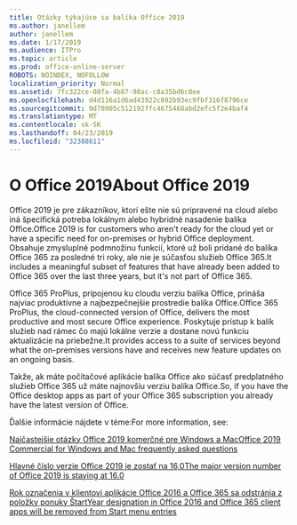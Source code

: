 ```yaml
---
title: Otázky týkajúce sa balíka Office 2019
ms.author: janellem
author: janellem
ms.date: 1/17/2019
ms.audience: ITPro
ms.topic: article
ms.prod: office-online-server
ROBOTS: NOINDEX, NOFOLLOW
localization_priority: Normal
ms.assetid: 7fc322ce-08fa-4b87-98ac-c8a35bd6c8ee
ms.openlocfilehash: d4d116a1d6ad43922c892b93ec9fbf316f8796ce
ms.sourcegitcommit: 9d78905c512192ffc4675468abd2efc5f2e4baf4
ms.translationtype: MT
ms.contentlocale: sk-SK
ms.lasthandoff: 04/23/2019
ms.locfileid: "32388611"
---
```

# <a name="about-office-2019"></a><span data-ttu-id="165e7-102">O Office 2019</span><span class="sxs-lookup"><span data-stu-id="165e7-102">About Office 2019</span></span>

<span data-ttu-id="165e7-103">Office 2019 je pre zákazníkov, ktorí ešte nie sú pripravené na cloud alebo iná špecifická potreba lokálnym alebo hybridné nasadenie balíka Office.</span><span class="sxs-lookup"><span data-stu-id="165e7-103">Office 2019 is for customers who aren't ready for the cloud yet or have a specific need for on-premises or hybrid Office deployment.</span></span> <span data-ttu-id="165e7-104">Obsahuje zmysluplné podmnožinu funkcií, ktoré už boli pridané do balíka Office 365 za posledné tri roky, ale nie je súčasťou služieb Office 365.</span><span class="sxs-lookup"><span data-stu-id="165e7-104">It includes a meaningful subset of features that have already been added to Office 365 over the last three years, but it's not part of Office 365.</span></span>
  
<span data-ttu-id="165e7-105">Office 365 ProPlus, pripojenou ku cloudu verziu balíka Office, prináša najviac produktívne a najbezpečnejšie prostredie balíka Office.</span><span class="sxs-lookup"><span data-stu-id="165e7-105">Office 365 ProPlus, the cloud-connected version of Office, delivers the most productive and most secure Office experience.</span></span> <span data-ttu-id="165e7-106">Poskytuje prístup k balík služieb nad rámec čo majú lokálne verzie a dostane novú funkciu aktualizácie na priebežne.</span><span class="sxs-lookup"><span data-stu-id="165e7-106">It provides access to a suite of services beyond what the on-premises versions have and receives new feature updates on an ongoing basis.</span></span>
  
<span data-ttu-id="165e7-107">Takže, ak máte počítačové aplikácie balíka Office ako súčasť predplatného služieb Office 365 už máte najnovšiu verziu balíka Office.</span><span class="sxs-lookup"><span data-stu-id="165e7-107">So, if you have the Office desktop apps as part of your Office 365 subscription you already have the latest version of Office.</span></span>
  
<span data-ttu-id="165e7-108">Ďalšie informácie nájdete v téme:</span><span class="sxs-lookup"><span data-stu-id="165e7-108">For more information, see:</span></span>
  
[<span data-ttu-id="165e7-109">Najčastejšie otázky Office 2019 komerčné pre Windows a Mac</span><span class="sxs-lookup"><span data-stu-id="165e7-109">Office 2019 Commercial for Windows and Mac frequently asked questions</span></span>](https://support.microsoft.com/help/4133312)
  
[<span data-ttu-id="165e7-110">Hlavné číslo verzie Office 2019 je zostať na 16,0</span><span class="sxs-lookup"><span data-stu-id="165e7-110">The major version number of Office 2019 is staying at 16.0</span></span>](https://docs.microsoft.com/deployoffice/office2019/overview)
  
[<span data-ttu-id="165e7-111">Rok označenia v klientovi aplikácie Office 2016 a Office 365 sa odstránia z položky ponuky Štart</span><span class="sxs-lookup"><span data-stu-id="165e7-111">Year designation in Office 2016 and Office 365 client apps will be removed from Start menu entries</span></span>](https://support.office.com/article/8fe5e052-76d2-49de-af30-2e84ed3da907?wt.mc_id=Alchemy_ClientDIA)
  

